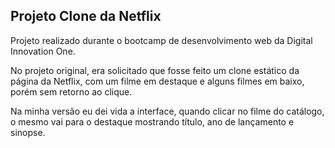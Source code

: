 ## Projeto Clone da Netflix

Projeto realizado durante o bootcamp de desenvolvimento web da Digital Innovation One. 

No projeto original, era solicitado que fosse feito um clone estático da página da Netflix, com um filme em destaque e alguns filmes em baixo, porém sem retorno ao clique. 

Na minha versão eu dei vida a interface, quando clicar no filme do catálogo, o mesmo vai para o destaque mostrando título, ano de lançamento e sinopse.